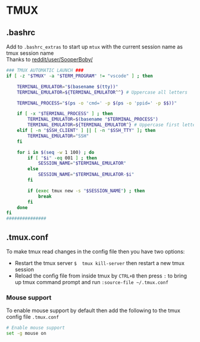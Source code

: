 # TMUX

## .bashrc

Add to `.bashrc_extras` to start up `mtux` with the current session name as tmux session name  
Thanks to [reddit/user/SooperBoby/](https://www.reddit.com/r/tmux/comments/ijafxg/bashrc_snippet_for_automatic_tmux_launch_with/)

```sh
### TMUX AUTOMATIC LAUNCH ###
if [ -z "$TMUX" -a "$TERM_PROGRAM" != "vscode" ] ; then

	TERMINAL_EMULATOR="$(basename $(tty))"
	TERMINAL_EMULATOR=${TERMINAL_EMULATOR^^} # Uppercase all letters

	TERMINAL_PROCESS="$(ps -o 'cmd=' -p $(ps -o 'ppid=' -p $$))"

	if [ -x "$TERMINAL_PROCESS" ] ; then
		TERMINAL_EMULATOR=$(basename "$TERMINAL_PROCESS")
		TERMINAL_EMULATOR=${TERMINAL_EMULATOR^} # Uppercase first letter
	elif [ -n "$SSH_CLIENT" ] || [ -n "$SSH_TTY" ]; then
		TERMINAL_EMULATOR="SSH"
	fi

	for i in $(seq -w 1 100) ; do
		if [ "$i" -eq 001 ] ; then
			SESSION_NAME="$TERMINAL_EMULATOR"
		else
			SESSION_NAME="$TERMINAL_EMULATOR-$i"
		fi

		if (exec tmux new -s "$SESSION_NAME") ; then
			break
		fi
	done
fi
###############

```

## .tmux.conf

To make tmux read changes in the config file then you have two options:
- Restart the tmux server `$  tmux kill-server` then restart a new tmux session
- Reload the config file from inside tmux by `CTRL+B` then press `:` to bring up tmux command prompt and run `:source-file ~/.tmux.conf`


### Mouse support

To enable mouse support by default then add the following to the tmux config file `.tmux.conf`

```sh
# Enable mouse support
set -g mouse on
```
